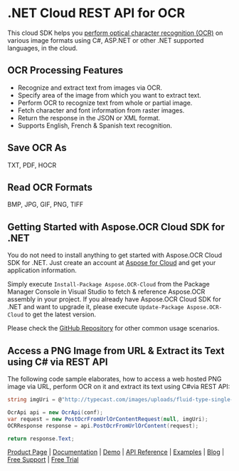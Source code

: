 # .NET Cloud REST API for OCR

This cloud SDK helps you [perform optical character recognition (OCR)](https://products.aspose.cloud/ocr/net) on various image formats using C#, ASP.NET or other .NET supported languages, in the cloud.

## OCR Processing Features

- Recognize and extract text from images via OCR.
- Specify area of the image from which you want to extract text.
- Perform OCR to recognize text from whole or partial image.
- Fetch character and font information from raster images.
- Return the response in the JSON or XML format.
- Supports English, French & Spanish text recognition.

## Save OCR As

TXT, PDF, HOCR

## Read OCR Formats

BMP, JPG, GIF, PNG, TIFF

## Getting Started with Aspose.OCR Cloud SDK for .NET

You do not need to install anything to get started with Aspose.OCR Cloud SDK for .NET. Just create an account at [Aspose for Cloud](https://dashboard.aspose.cloud/#/apps) and get your application information.

Simply execute `Install-Package Aspose.OCR-Cloud` from the Package Manager Console in Visual Studio to fetch & reference Aspose.OCR assembly in your project. If you already have Aspose.OCR Cloud SDK for .NET and want to upgrade it, please execute `Update-Package Aspose.OCR-Cloud` to get the latest version.

Please check the [GitHub Repository](https://github.com/aspose-ocr-cloud/aspose-ocr-cloud-dotnet) for other common usage scenarios.

## Access a PNG Image from URL & Extract its Text using C# via REST API

The following code sample elaborates, how to access a web hosted PNG image via URL, perform OCR on it and extract its text using C#via REST API:

```csharp
string imgUri = @"http://typecast.com/images/uploads/fluid-type-single-column.png";

OcrApi api = new OcrApi(conf);
var request = new PostOcrFromUrlOrContentRequest(null, imgUri);
OCRResponse response = api.PostOcrFromUrlOrContent(request);

return response.Text;
```

[Product Page](https://products.aspose.cloud/ocr/net) | [Documentation](https://docs.aspose.cloud/display/ocrcloud/Home) | [Demo](https://products.aspose.app/ocr/family) | [API Reference](https://apireference.aspose.cloud/ocr/) | [Examples](https://github.com/aspose-ocr-cloud/aspose-ocr-cloud-dotnet) | [Blog](https://blog.aspose.cloud/category/ocr/) | [Free Support](https://forum.aspose.cloud/c/ocr) | [Free Trial](https://dashboard.aspose.cloud/#/apps)
